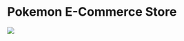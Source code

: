 # Pokemon E-Commerce Store

![](https://user-images.githubusercontent.com/13388651/188086488-d6a41d0d-91ba-42ce-80b9-e89d6a97d37b.png)

